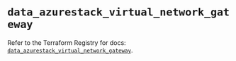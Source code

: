 # `data_azurestack_virtual_network_gateway`

Refer to the Terraform Registry for docs: [`data_azurestack_virtual_network_gateway`](https://registry.terraform.io/providers/hashicorp/azurestack/1.0.0/docs/data-sources/virtual_network_gateway).
